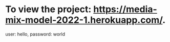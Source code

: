 # To view the project: https://media-mix-model-2022-1.herokuapp.com/.

user: hello, password: world 
